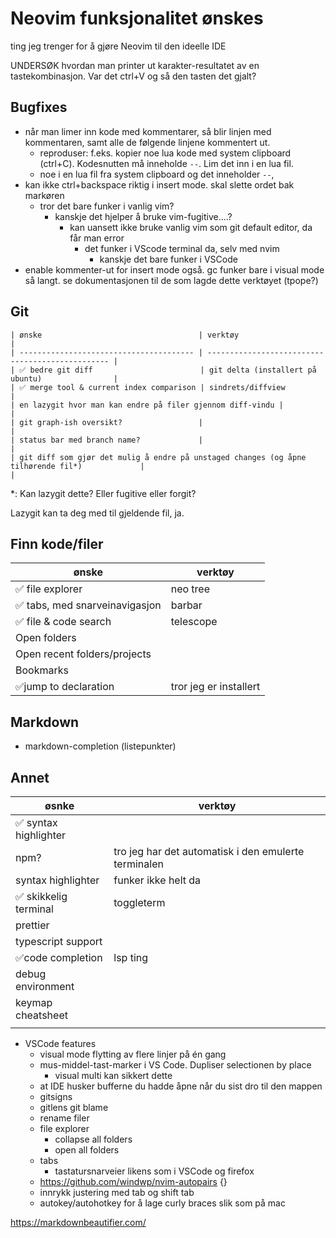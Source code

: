# Neovim funksjonalitet ønskes

ting jeg trenger for å gjøre Neovim til den ideelle IDE

UNDERSØK hvordan man printer ut karakter-resultatet av en tastekombinasjon. Var det ctrl+V og så den tasten det gjalt?

## Bugfixes

-   når man limer inn kode med kommentarer, så blir linjen med kommentaren, samt alle de følgende linjene kommentert ut.
    -   reproduser: f.eks. kopier noe lua kode med system clipboard (ctrl+C). Kodesnutten må inneholde `--`. Lim det inn i en lua fil.
    -   noe i en lua fil fra system clipboard og det inneholder `--`,
- kan ikke ctrl+backspace riktig i insert mode. skal slette ordet bak markøren
  - tror det bare funker i vanlig vim?
     - kanskje det hjelper å bruke vim-fugitive....?
        - kan uansett ikke bruke vanlig vim som git default editor, da får man error
          - det funker i VScode terminal da, selv med nvim
            - kanskje det bare funker i VSCode
- enable kommenter-ut for insert mode også. gc funker bare i visual mode så langt. se dokumentasjonen til de som lagde dette verktøyet (tpope?)

## Git

    | ønske                                   | verktøy                                          |
    | --------------------------------------- | ------------------------------------------------ |
    | ✅ bedre git diff                        | git delta (installert på ubuntu)                |
    | ✅ merge tool & current index comparison | sindrets/diffview                                                |
    | en lazygit hvor man kan endre på filer gjennom diff-vindu |                                |
    | git graph-ish oversikt?                 |                                                  |
    | status bar med branch name?             |                                                  |
    | git diff som gjør det mulig å endre på unstaged changes (og åpne tilhørende fil*)             |                                                  |

*: Kan lazygit dette? Eller fugitive eller forgit?

Lazygit kan ta deg med til gjeldende fil, ja.

## Finn kode/filer

| ønske                         | verktøy                |
| ----------------------------- | ---------------------- |
| ✅ file explorer               | neo tree               |
| ✅ tabs, med snarveinavigasjon | barbar                 |
| ✅ file & code search          | telescope              |
| Open folders                  |                        |
| Open recent folders/projects  |                        |
| Bookmarks                     |                        |
| ✅jump to declaration          | tror jeg er installert |

## Markdown

-   markdown-completion (listepunkter)

## Annet

| øsnke                | verktøy                                              |
| -------------------- | ---------------------------------------------------- |
| ✅ syntax highlighter |                                                      |
| npm?                 | tro jeg har det automatisk i den emulerte terminalen |
| syntax highlighter   | funker ikke helt da                                  |
| ✅ skikkelig terminal | toggleterm                                           |
| prettier             |                                                      |
| typescript support   |                                                      |
| ✅code completion     | lsp ting                                             |
| debug environment    |                                                      |
| keymap cheatsheet    |                                                      |
|                      |                                                      |

-   VSCode features
    - visual mode flytting av flere linjer på én gang
    - mus-middel-tast-marker i VS Code. Dupliser selectionen by place
        - visual multi kan sikkert dette
    -   at IDE husker bufferne du hadde åpne når du sist dro til den mappen
    -  gitsigns
    - gitlens git blame 
    - rename filer
    - file explorer
        - collapse all folders
        - open all folders
    - tabs
       - tastatursnarveier likens som i VSCode og firefox
    - https://github.com/windwp/nvim-autopairs {}
    - innrykk justering med tab og shift tab
    - autokey/autohotkey for å lage curly braces slik som på mac 


https://markdownbeautifier.com/



